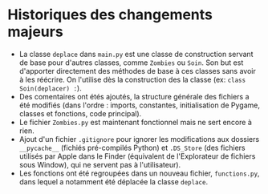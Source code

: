 # Historiques des changements majeurs

 - La classe ```deplace``` dans ```main.py``` est une classe de construction servant de base pour d'autres classes, comme ```Zombies``` ou ```Soin```. Son but est d'apporter directement des méthodes de base à ces classes sans avoir à les réécrire. On l'utilise dès la construction des la classe (ex: ```class Soin(deplacer) :```).
  - Des comentaires ont étés ajoutés, la structure générale des fichiers a été modifiés (dans l'ordre : imports, constantes, initialisation de Pygame, classes et fonctions, code principal).
  - Le fichier ```Zombies.py``` est maintenant fonctionnel mais ne sert encore à rien.
  - Ajout d'un fichier ```.gitignore``` pour ignorer les modifications aux dossiers ```__pycache__``` (fichiés pré-compilés Python) et ```.DS_Store``` (des fichiers utilisés par Apple dans le Finder (équivalent de l'Explorateur de fichiers sous Window), qui ne servent pas à l'utilisateur).
  - Les fonctions ont été regroupées dans un nouveau fichier, ```functions.py```, dans lequel a notamment été déplacée la classe ```deplace```.